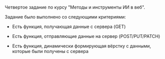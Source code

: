 Четвертое задание по курсу "Методы и инструменты ИИ в веб".

Задание было выполнено со следующими критериями:

- Есть функция, получающая данные с сервера (GET)

- Есть функция, отправляющие данные на сервер (POST/PUT/PATCH)

- Есть функция, динамически формирующая вёрстку с данными, которые были получены с сервера
